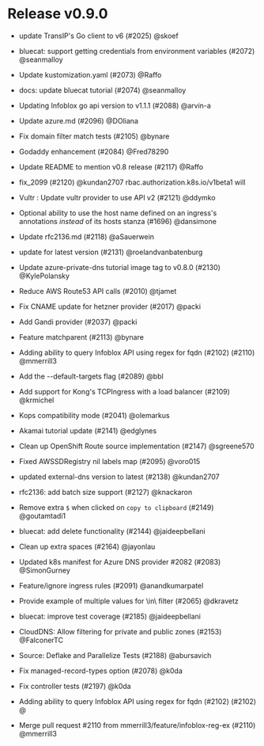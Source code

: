 # Release v0.9.0
* update TransIP's Go client to v6 (#2025) @skoef 

* bluecat: support getting credentials from environment variables (#2072) @seanmalloy 

* Update kustomization.yaml (#2073) @Raffo 

* docs: update bluecat tutorial (#2074) @seanmalloy 

* Updating Infoblox go api version to v1.1.1 (#2088) @arvin-a 

* Update azure.md (#2096) @DOliana 

* Fix domain filter match tests (#2105) @bynare 

* Godaddy enhancement (#2084) @Fred78290 

* Update README to mention v0.8 release (#2117) @Raffo 

* fix_2099 (#2120) @kundan2707 rbac.authorization.k8s.io/v1beta1 will 

* Vultr : Update vultr provider to use API v2 (#2121) @ddymko 

* Optional ability to use the host name defined on an ingress's annotations *instead* of its hosts stanza (#1696) @dansimone 

* Update rfc2136.md (#2118) @aSauerwein 

* update for latest version (#2131) @roelandvanbatenburg 

* Update azure-private-dns tutorial image tag to v0.8.0 (#2130) @KylePolansky 

* Reduce AWS Route53 API calls (#2010) @tjamet 

* Fix CNAME update for hetzner provider (#2017) @packi 

* Add Gandi provider (#2037) @packi 

* Feature matchparent (#2113) @bynare 

* Adding ability to query Infoblox API using regex for fqdn (#2102) (#2110) @mmerrill3 

* Add the --default-targets flag (#2089) @bbl 

* Add support for Kong's TCPIngress with a load balancer (#2109) @krmichel 

* Kops compatibility mode (#2041) @olemarkus 

* Akamai tutorial update (#2141) @edglynes 

* Clean up OpenShift Route source implementation (#2147) @sgreene570 

* Fixed AWSSDRegistry nil labels map (#2095) @voro015 

* updated external-dns version to latest (#2138) @kundan2707 

* rfc2136: add batch size support (#2127) @knackaron 

* Remove extra `$` when clicked on `copy to clipboard` (#2149) @goutamtadi1 

* bluecat: add delete functionality (#2144) @jaideepbellani 

* Clean up extra spaces (#2164) @jayonlau 

* Updated k8s manifest for Azure DNS provider #2082 (#2083) @SimonGurney 

* Feature/ignore ingress rules (#2091) @anandkumarpatel 

* Provide example of multiple values for \in\ filter (#2065) @dkravetz 

* bluecat: improve test coverage (#2185) @jaideepbellani 

* CloudDNS: Allow filtering for private and public zones (#2153) @FalconerTC 

* Source: Deflake and Parallelize Tests (#2188) @abursavich 

* Fix managed-record-types option (#2078) @k0da 

* Fix controller tests (#2197) @k0da 

* Adding ability to query Infoblox API using regex for fqdn (#2102) (#2102) @

* Merge pull request #2110 from mmerrill3/feature/infoblox-reg-ex (#2110) @mmerrill3 

